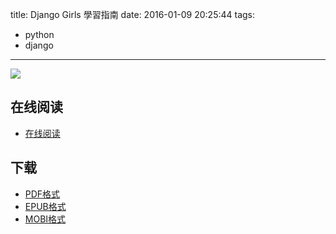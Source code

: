 title: Django Girls 學習指南
date: 2016-01-09 20:25:44
tags:
  - python
  - django
---

![](https://ek8whxe.cloudimg.io/s/width/226/https://www.gitbook.com/cover/book/djangogirlstaipei/django-girls-taipei-tutorial.jpg?build=1449850087630&v=12.0.4)

<!--more-->

## 在线阅读 ##

+ [在线阅读](https://www.gitbook.com/book/djangogirlstaipei/django-girls-taipei-tutorial/details)

## 下载 ##

+ [PDF格式](https://www.gitbook.com/download/pdf/book/djangogirlstaipei/django-girls-taipei-tutorial)
+ [EPUB格式](https://www.gitbook.com/download/epub/book/djangogirlstaipei/django-girls-taipei-tutorial)
+ [MOBI格式](https://www.gitbook.com/download/mobi/book/djangogirlstaipei/django-girls-taipei-tutorial)